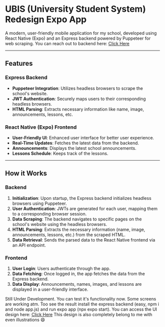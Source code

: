 # UBIS (University Student System) Redesign Expo App

A modern, user-friendly mobile application for my school, developed using React Native (Expo) and an Express backend powered by Puppeteer for web scraping. You can reach out to backend here: [Click Here](https://github.com/DenizYunus/iau-alternative-project-backend) 

---

## Features

### Express Backend

- **Puppeteer Integration**: Utilizes headless browsers to scrape the school's website.
- **JWT Authentication**: Securely maps users to their corresponding headless browsers.
- **HTML Parsing**: Extracts necessary information like name, image, announcements, lessons, etc.

### React Native (Expo) Frontend

- **User-Friendly UI**: Enhanced user interface for better user experience.
- **Real-Time Updates**: Fetches the latest data from the backend.
- **Announcements**: Displays the latest school announcements.
- **Lessons Schedule**: Keeps track of the lessons.

---

## How it Works

### Backend

1. **Initialization**: Upon startup, the Express backend initializes headless browsers using Puppeteer.
2. **User Authentication**: JWTs are generated for each user, mapping them to a corresponding browser session.
3. **Data Scraping**: The backend navigates to specific pages on the school's website using the headless browsers.
4. **HTML Parsing**: Extracts the necessary information (name, image, announcements, lessons, etc.) from the scraped HTML.
5. **Data Retrieval**: Sends the parsed data to the React Native frontend via an API endpoint.

### Frontend

1. **User Login**: Users authenticate through the app.
2. **Data Fetching**: Once logged in, the app fetches the data from the Express backend.
3. **Data Display**: Announcements, names, images, and lessons are displayed in a user-friendly interface.

Still Under Development. You can test it's functionality now. Some screens are working atm. Too see the result install the express backend (easy, npm i and node app.js) and run expo app (npx expo start). You can access the UI design here:
[Click Here](https://www.behance.net/gallery/179237463/School-Student-Platform-Redesign) This design is also completely belong to me with even illustrations 😄
